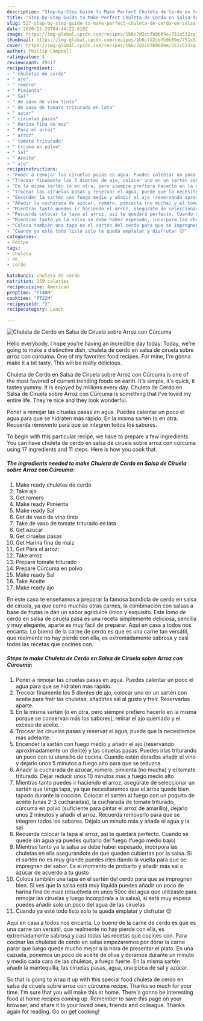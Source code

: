 ```yaml
---
description: "Step-by-Step Guide to Make Perfect Chuleta de Cerdo en Salsa de Ciruela sobre Arroz con Cúrcuma"
title: "Step-by-Step Guide to Make Perfect Chuleta de Cerdo en Salsa de Ciruela sobre Arroz con Cúrcuma"
slug: 527-step-by-step-guide-to-make-perfect-chuleta-de-cerdo-en-salsa-de-ciruela-sobre-arroz-con-curcuma
date: 2020-11-29T04:44:22.610Z
image: https://img-global.cpcdn.com/recipes/1b6c7d2cb7b9b89e/751x532cq70/chuleta-de-cerdo-en-salsa-de-ciruela-sobre-arroz-con-curcuma-foto-principal.jpg
thumbnail: https://img-global.cpcdn.com/recipes/1b6c7d2cb7b9b89e/751x532cq70/chuleta-de-cerdo-en-salsa-de-ciruela-sobre-arroz-con-curcuma-foto-principal.jpg
cover: https://img-global.cpcdn.com/recipes/1b6c7d2cb7b9b89e/751x532cq70/chuleta-de-cerdo-en-salsa-de-ciruela-sobre-arroz-con-curcuma-foto-principal.jpg
author: Phillip Campbell
ratingvalue: 4
reviewcount: 49417
recipeingredient:
- " chuletas de cerdo"
- " ajo"
- " romero"
- " Pimienta"
- " Sal"
- " de vaso de vino tinto"
- " de vaso de tomate triturado en lata"
- " azcar"
- " ciruelas pasas"
- " Harina fina de maz"
- " Para el arroz"
- " arroz"
- " tomate triturado"
- " Crcuma en polvo"
- " Sal"
- " Aceite"
- " ajo"
recipeinstructions:
- "Poner a remojar las ciruelas pasas en agua. Puedes calentar un poco el agua para que se hidraten más rápido."
- "Trocear finamente los 5 dientes de ajo, colocar uno en un sartén con aceite para freír las chuletas, añadirles sal al gusto y freír. Reservarlas aparte."
- "En la misma sartén (o en otra, pero siempre prefiero hacerlo en la misma porque se conservan más los sabores), retirar el ajo quemado y el exceso de aceite."
- "Trocear las ciruelas pasas y reservar el agua, puede que la necesitemos más adelante."
- "Encender la sartén con fuego medio y añadir el ajo (reservando aproximadamente un diente) y las ciruelas pasas. Puedes irlas triturando un poco con tu utensilio de cocina. Cuando estén dorados añadir el vino y dejarlo unos 5 minutos a fuego alto para que se reduzca."
- "Añadir la cucharada de azúcar, romero, pimienta (no mucha) y el tomate triturado. Dejar reducir unos 10 minutos más a fuego medio alto"
- "Mientras tanto puedes ir haciendo el arroz, asegúrate de seleccionar un sartén que tenga tapa, ya que necesitaremos que el arroz quede bien tapado durante la cocción. Colocar el sartén al fuego con un poquito de aceite (unas 2-3 cucharadas), la cucharada de tomate triturado, cúrcuma en polvo (suficiente para pintar el arroz de amarillo), dejarlo unos 2 minutos y añadir el arroz. Recuerda removerlo para que se integren todos los sabores. Déjalo un minuto más y añade el agua y la sal"
- "Recuerda colocar la tapa al arroz, así te quedará perfecto. Cuando se quede sin agua ya puedes quitarlo del fuego (fuego medio bajo)"
- "Mientras tanto ya la salsa se debe haber espesado, incorpora las chuletas en ella asegurándote de que queden cubiertas por la salsa. Si el sartén no es muy grande puedes irles dando la vuelta para que se impregnen del sabor. Es el momento de probarlo y añadir más sal o azúcar de acuerdo a tu gusto"
- "Coloca también una tapa en el sartén del cerdo para que se impregnen bien. Si ves que la salsa está muy líquida puedes añadir un poco de harina fina de maíz (disuélvela en unos 50cc del agua que utilizaste para remojar las ciruelas y luego incorpórala a la salsa), si está muy espesa puedes añadir solo un poco del agua de las ciruelas"
- "Cuando ya esté todo listo solo te queda emplatar y disfrutar 😊"
categories:
- Recipe
tags:
- chuleta
- de
- cerdo

katakunci: chuleta de cerdo 
nutrition: 159 calories
recipecuisine: American
preptime: "PT40M"
cooktime: "PT32M"
recipeyield: "3"
recipecategory: Lunch

---
```



![Chuleta de Cerdo en Salsa de Ciruela sobre Arroz con Cúrcuma](https://img-global.cpcdn.com/recipes/1b6c7d2cb7b9b89e/751x532cq70/chuleta-de-cerdo-en-salsa-de-ciruela-sobre-arroz-con-curcuma-foto-principal.jpg)

Hello everybody, I hope you're having an incredible day today. Today, we're going to make a distinctive dish, chuleta de cerdo en salsa de ciruela sobre arroz con cúrcuma. One of my favorites food recipes. For mine, I'm gonna make it a bit tasty. This will be really delicious.

Chuleta de Cerdo en Salsa de Ciruela sobre Arroz con Cúrcuma is one of the most favored of current trending foods on earth. It's simple, it's quick, it tastes yummy. It is enjoyed by millions every day. Chuleta de Cerdo en Salsa de Ciruela sobre Arroz con Cúrcuma is something that I've loved my entire life. They're nice and they look wonderful.

Poner a remojar las ciruelas pasas en agua. Puedes calentar un poco el agua para que se hidraten más rápido. En la misma sartén (o en otra. Recuerda removerlo para que se integren todos los sabores.


To begin with this particular recipe, we have to prepare a few ingredients. You can have chuleta de cerdo en salsa de ciruela sobre arroz con cúrcuma using 17 ingredients and 11 steps. Here is how you cook that.

<!--inarticleads1-->

##### The ingredients needed to make Chuleta de Cerdo en Salsa de Ciruela sobre Arroz con Cúrcuma:

1. Make ready  chuletas de cerdo
1. Take  ajo
1. Get  romero
1. Make ready  Pimienta
1. Make ready  Sal
1. Get  de vaso de vino tinto
1. Take  de vaso de tomate triturado en lata
1. Get  azúcar
1. Get  ciruelas pasas
1. Get  Harina fina de maíz
1. Get  Para el arroz:
1. Take  arroz
1. Prepare  tomate triturado
1. Prepare  Cúrcuma en polvo
1. Make ready  Sal
1. Take  Aceite
1. Make ready  ajo


En este caso te enseñamos a preparar la famosa bondiola de cerdo en salsa de ciruela, ya que como muchas otras carnes, la combinación con salsas a base de frutas le dan un sabor agridulce único y exquisito. Este lomo de cerdo en salsa de ciruela pasa es una receta simplemente deliciosa, sencilla y muy elegante, aparte es muy fácil de preparar. Aquí en casa a todos nos encanta. Lo bueno de la carne de cerdo es que es una carne tan versátil, que realmente no hay pierde con ella, es extremadamente sabrosa y casi todas las recetas que cocines con. 

<!--inarticleads2-->

##### Steps to make Chuleta de Cerdo en Salsa de Ciruela sobre Arroz con Cúrcuma:

1. Poner a remojar las ciruelas pasas en agua. Puedes calentar un poco el agua para que se hidraten más rápido.
1. Trocear finamente los 5 dientes de ajo, colocar uno en un sartén con aceite para freír las chuletas, añadirles sal al gusto y freír. Reservarlas aparte.
1. En la misma sartén (o en otra, pero siempre prefiero hacerlo en la misma porque se conservan más los sabores), retirar el ajo quemado y el exceso de aceite.
1. Trocear las ciruelas pasas y reservar el agua, puede que la necesitemos más adelante.
1. Encender la sartén con fuego medio y añadir el ajo (reservando aproximadamente un diente) y las ciruelas pasas. Puedes irlas triturando un poco con tu utensilio de cocina. Cuando estén dorados añadir el vino y dejarlo unos 5 minutos a fuego alto para que se reduzca.
1. Añadir la cucharada de azúcar, romero, pimienta (no mucha) y el tomate triturado. Dejar reducir unos 10 minutos más a fuego medio alto
1. Mientras tanto puedes ir haciendo el arroz, asegúrate de seleccionar un sartén que tenga tapa, ya que necesitaremos que el arroz quede bien tapado durante la cocción. Colocar el sartén al fuego con un poquito de aceite (unas 2-3 cucharadas), la cucharada de tomate triturado, cúrcuma en polvo (suficiente para pintar el arroz de amarillo), dejarlo unos 2 minutos y añadir el arroz. Recuerda removerlo para que se integren todos los sabores. Déjalo un minuto más y añade el agua y la sal
1. Recuerda colocar la tapa al arroz, así te quedará perfecto. Cuando se quede sin agua ya puedes quitarlo del fuego (fuego medio bajo)
1. Mientras tanto ya la salsa se debe haber espesado, incorpora las chuletas en ella asegurándote de que queden cubiertas por la salsa. Si el sartén no es muy grande puedes irles dando la vuelta para que se impregnen del sabor. Es el momento de probarlo y añadir más sal o azúcar de acuerdo a tu gusto
1. Coloca también una tapa en el sartén del cerdo para que se impregnen bien. Si ves que la salsa está muy líquida puedes añadir un poco de harina fina de maíz (disuélvela en unos 50cc del agua que utilizaste para remojar las ciruelas y luego incorpórala a la salsa), si está muy espesa puedes añadir solo un poco del agua de las ciruelas
1. Cuando ya esté todo listo solo te queda emplatar y disfrutar 😊


Aquí en casa a todos nos encanta. Lo bueno de la carne de cerdo es que es una carne tan versátil, que realmente no hay pierde con ella, es extremadamente sabrosa y casi todas las recetas que cocines con. Para cocinar las chuletas de cerdo en salsa empezaremos por dorar la carne parar que luego quede mucho mejor a la hora de presentar el plato. En una cazuela, ponemos un poco de aceite de oliva y doramos durante un minuto y medio cada cara de las chuletas, a fuego fuerte. En la misma sartén añadir la mantequilla, las ciruelas pasas, agua, una pizca de sal y azúcar. 

So that is going to wrap it up with this special food chuleta de cerdo en salsa de ciruela sobre arroz con cúrcuma recipe. Thanks so much for your time. I'm sure that you will make this at home. There's gonna be interesting food at home recipes coming up. Remember to save this page on your browser, and share it to your loved ones, friends and colleague. Thanks again for reading. Go on get cooking!
